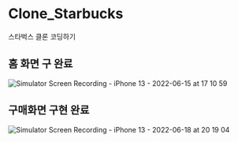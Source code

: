 # Clone_Starbucks
스타벅스 클론 코딩하기

## 홈 화면 구 완료
![Simulator Screen Recording - iPhone 13 - 2022-06-15 at 17 10 59](https://user-images.githubusercontent.com/57269348/173822887-6ea5369a-562a-4f45-ac69-0edfb58d4a5e.gif)

## 구매화면 구현 완료
![Simulator Screen Recording - iPhone 13 - 2022-06-18 at 20 19 04](https://user-images.githubusercontent.com/57269348/174435412-cf8e2f5d-51df-4dca-8eea-c1dd281f413c.gif)
